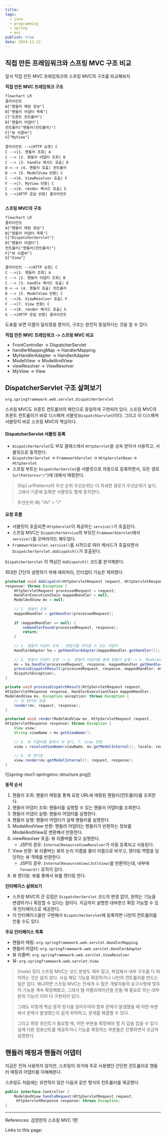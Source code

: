 ```yaml
---
title: 
tags:
  - java
  - programming
  - spring
  - mvc
publish: true
date: 2024-11-22
---
```

## 직접 만든 프레임워크와 스프링 MVC 구조 비교

앞서 직접 만든 MVC 프레임워크와 스프링 MVC의 구조를 비교해보자.

**직접 만든 MVC 프레임워크 구조**
```mermaid title="직접 만든 MVC 프레임워크 구조"
flowchart LR
클라이언트
A["핸들러 매핑 정보"]
B["핸들러 어댑터 목록"]
C["프론트 컨트롤러"]
D["핸들러 어댑터"]
컨트롤러["핸들러(컨트롤러)"]
F["뷰 리졸버"]
G["MyView"]

클라이언트 -->|HTTP 요청| C
C -->|1. 핸들러 조회| A
C --> |2. 핸들러 어댑터 조회| B
C --> |3. handle 메서드 호출| D
D <--> |4. 핸들러 호출| 컨트롤러
D --> |5. ModelView 반환| C
C -->|6. ViewResolver 호출| F
F -->|7. MyView 반환| C
C -->|8. render 메서드 호출| G
G -->|HTTP 응답 반환| 클라이언트


```


**스프링 MVC의 구조**
```mermaid title="SpringMVC 구조"
flowchart LR
클라이언트
A["핸들러 매핑 정보"]
B["핸들러 어댑터 목록"]
C["DispatcherServlet"]
D["핸들러 어댑터"]
컨트롤러["핸들러(컨트롤러)"]
F["뷰 리졸버"]
G["View"]

클라이언트 -->|HTTP 요청| C
C -->|1. 핸들러 조회| A
C --> |2. 핸들러 어댑터 조회| B
C --> |3. handle 메서드 호출| D
D <--> |4. 핸들러 호출| 컨트롤러
D --> |5. ModelView 반환| C
C -->|6. ViewResolver 호출| F
F -->|7. View 반환| C
C -->|8. render 메서드 호출| G
G -->|HTTP 응답 반환| 클라이언트
```
도표를 보면 이름이 달라졌을 뿐이지, 구조는 완전히 동일하다는 것을 알 수 있다.

**직접 만든 MVC 프레임워크 -> 스프링 MVC 비교**
- FrontController -> DispatcherServlet
- handlerMappingMap -> HandlerMapping
- MyHandlerAdapter -> HandlerAdapter
- ModelView -> ModelAndView
- viewResolver -> ViewResolver
- MyView -> View

## DispatcherServlet 구조 살펴보기
`org.springframework.web.servlet.DispatcherServlet`

스프링 MVC도 프론트 컨트롤러의 패턴으로 동일하게 구현되어 있다. 스프링 MVC의 프론트 컨트롤러가 바로 디스패쳐 서블릿(`DispatchServlet`)이다. 그리고 이 디스패쳐 서블릿이 바로 스프링 MVC의 핵심이다.

#### DispatcherServlet 서블릿 등록
- `DispatcherServlet`도 부모 클래스에서 `HttpServlet`을 상속 받아서 사용하고, 서블릿으로 동작한다.
- `DispatcherServlet` -> `FrameworkServlet` -> `HttpServletBean` -> `HttpServlet`
- 스프링 부트는 `DispatcherServlet`을 서블릿으로 자동으로 등록하면서, 모든 경로(`urlPatterns="/"`)에 대해서 매핑한다.

> [!tip] urlPatterns의 우선 순위
> 우선순위는 더 자세한 경로가 우선순위가 높다. 그래서 기존에 등록한 서블릿도 함께 동작한다. 
> 
> 우선순위 예) "/hi" >  "/"

#### 요청 흐름
- 서블릿이 호출되면 `HttpServlet`이 제공하는 `service()`가 호출된다.
- 스프링 MVC는 `DispatcherService`의 부모인 `FrameworkServlet`에서 `service()`를 오버라이드 해두었다.
- `FrameworkServlet.service()`를 시작으로 여러 메서드가 호출되면서 `DispatcherServlet.doDispatch()`가 호출된다.

`DispatcherServlet` 의 핵심인 `doDispatch()` 코드를 분석해본다. 

최대한 간단히 설명하기 위해 예외처리, 인터셉터 기능은 제외했다.

```java
protected void doDispatch(HttpServletRequest request, HttpServletResponse
response) throws Exception {
	HttpServletRequest processedRequest = request;
	HandlerExecutionChain mappedHandler = null;
	ModelAndView mv = null;
	
	// 1. 핸들러 조회
	mappedHandler = getHandler(processedRequest);
	
	if (mappedHandler == null) {
		noHandlerFound(processedRequest, response);
		return;
	}
	
	// 2. 핸들러 어댑터 조회 - 핸들러를 처리할 수 있는 어댑터
	HandlerAdapter ha = getHandlerAdapter(mappedHandler.getHandler());
	
	// 3. 핸들러 어댑터 실행 -> 4. 핸들러 어댑터를 통해 핸들러 실행 -> 5. ModelAndView 반환
	mv = ha.handle(processedRequest, response, mappedHandler.getHandler());
	processDispatchResult(processedRequest, response, mappedHandler, mv,
	dispatchException);
}

private void processDispatchResult(HttpServletRequest request,
HttpServletResponse response, HandlerExecutionChain mappedHandler,
ModelAndView mv, Exception exception) throws Exception {
	// 뷰 렌더링 호출
	render(mv, request, response);
}

protected void render(ModelAndView mv, HttpServletRequest request,
HttpServletResponse response) throws Exception {
	View view;
	String viewName = mv.getViewName();
	
	// 6. 뷰 리졸버를 통해서 뷰 찾기, 7. View 반환
	view = resolveViewName(viewName, mv.getModelInternal(), locale, request);
	
	// 8. 뷰 렌더링
	view.render(mv.getModelInternal(), request, response);
}
```

![[spring-mvc1-springmvc-structure.png]]

**동작 순서**
1. 핸들러 조회: 핸들러 매핑을 통해 요청 URL에 매핑된 핸들러(컨트롤러)를 조회한다.
2. 핸들러 어댑터 조회: 핸들러를 실행할 수 있는 핸들러 어댑터를 조회한다.
3. 핸들러 어댑터 실행: 핸들러 어댑터를 실행한다.
4. 핸들러 실행: 핸들러 어댑터가 실제 핸들러를 실행한다.
5. ModelAndView 반환: 핸들러 어댑터는 핸들러가 반환하는 정보를 ModelAndView로 변환해서 반환한다.
6. viewResolver 호출: 뷰 리졸버를 찾고 실행한다.
	- JSP의 경우: `InternalResourceViewResolver`가 자동 등록되고 사용된다.
7. View 반환: 뷰 리졸버는 뷰의 논리 이름을 물리 이름으로 바꾸고, 렌더링 역할을 담당하는 뷰 객체를 반환한다.
	- JSP의 경우: `InternalResourceView(JstlView)`를 반환하는데, 내부에 `forward()` 로직이 있다.
8. 뷰 렌더링: 뷰를 통해서 뷰를 렌더링 한다.

**인터페이스 살펴보기**
- 스프링 MVC의 큰 강점은 `DispatcherServlet` 코드의 변경 없이, 원하는 기능을 변경하거나 확장할 수 있다는 점이다. 지금까지 설명한 대부분으 확장 가능할 수 있게 인터페이스로 제공한다.
- 이 인터페이스들만 구현해서 `DispatcherServlet`에 등록하면 나만의 컨트롤러를 만들 수도 있다.

**주요 인터페이스 목록**
- 핸들러 매핑: `org.springframework.web.servlet.HandlerMapping`
- 핸들러 어댑터: `org.springframework.web.servlet.HandlerAdapter`
- 뷰 리졸버: `org.springframework.web.servlet.ViewResolver`
- 뷰: `org.springframework.web.servlet.View`

> [!note] 정리
> 스프링 MVC는 코드 분량도 매우 많고, 복잡해서 내부 구조를 다 파악하는 것은 쉽지 않다. 사실 해당 기능을 확장하거나 나만의 컨트롤러를 만드는 일은 없다. 왜냐하면 스프링 MVC는 전세계 수 많은 개발자들의 요구사항에 맞추어 기능을 계속 확장해왔고, 그래서 웹 어플리케이션을 만들 때 필요로 하는 대부분의 기능이 이미 다 구현되어 있다.
> 
> 그래도 이렇게 핵심 동작 방식을 알아두어야 향후 문제가 발생했을 때 어떤 부분에서 문제가 발생했는지 쉽게 파악하고, 문제를 해결할 수 있다.
> 
> 그리고 확장 포인트가 필요할 때, 어떤 부분을 확장해야 할 지 감을 잡을 수 있다. 실제 다른 컴포넌트를 제공하거나 기능을 확장하는 부분들은 진행하면서 조금씩 설명한다.

## 핸들러 매핑과 핸들러 어댑터
지금은 전혀 사용하지 않지만, 스프링이 과거에 주로 사용했던 간단한 컨트롤러로 핸들러 매핑과 어댑터를 이해해본다.

스프링도 처음에는 유연하지 않은 다음과 같은 형식의 컨트롤러를 제공했다.

```java
public interface Controller {
	ModelAndView handleRequest(HttpServletRequest request,
	 HttpServletResponse response) throws Exception;
}
```



---
References: 김영한의 스프링 MVC 1편

Links to this page: 